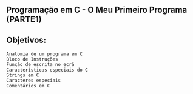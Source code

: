 ## Programação em C - O Meu Primeiro Programa (PARTE1)

## Objetivos:

    Anatomia de um programa em C
    Bloco de Instruções
    Função de escrita no ecrã
    Características especiais do C
    Strings em C
    Caracteres especiais
    Comentários em C
